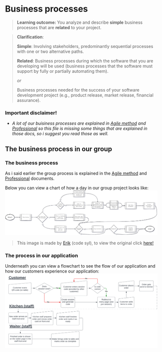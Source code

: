 


# Business processes
> **Learning outcome:** You analyze and describe  **simple**  business processes that are  **related**  to your project.

> **Clarification**:
>
> **Simple**: Involving stakeholders, predominantly sequential processes with one or two alternative paths.
>
> **Related**: Business processes during which the software that you are developing will be used (business processes that the software must support by fully or partially automating them).
>
>_or_
>
>Business processes needed for the success of your software development project (e.g., product release, market release, financial assurance).


### Important disclaimer!
- *A lot of our buisiness processes are explained in [Agile method](https://github.com/TeunMos/S3-DB04-Portfolio/blob/main/Proof/Agile-method.md) and [Professional](https://github.com/TeunMos/S3-DB04-Portfolio/blob/main/Proof/Professional.md) so this file is missing some things that are explained in those docs, so i suggest you read those as well.*

## The business process in our group


### The business process
As i said earlier the group process is explained in the [Agile method](https://github.com/TeunMos/S3-DB04-Portfolio/blob/main/Proof/Agile-method.md) and [Professional](https://github.com/TeunMos/S3-DB04-Portfolio/blob/main/Proof/Professional.md) documents.

Below you can view a chart of how a day in our group project looks like:
![](https://github.com/tick-github/tick-documentation/blob/main/docs/proof/images/12-business-process.png?raw=true)
> This image is made by [Erik](https://github.com/code-syl) (code syl), to view the original click  [here!](https://github.com/tick-github/tick-documentation/blob/main/docs/proof/images/12-business-process.png)

### The process in our application
Underneath you can view a flowchart to see the flow of our application and how our customers experience our application:
![](https://github.com/TeunMos/S3-DB04-Portfolio/blob/main/Proof/Flowchart-group-project.svg?raw=true)

